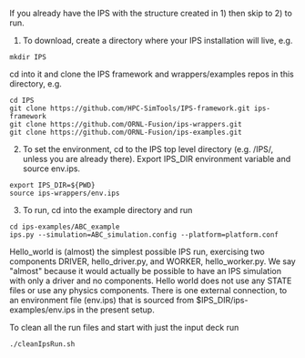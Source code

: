 If you already have the IPS with the structure created in 1) then skip to 2) to run.

1) To download, create a directory where your IPS installation will live, e.g.
```
mkdir IPS
```
cd into it and clone the IPS framework and wrappers/examples repos in this directory, e.g.

```
cd IPS
git clone https://github.com/HPC-SimTools/IPS-framework.git ips-framework
git clone https://github.com/ORNL-Fusion/ips-wrappers.git
git clone https://github.com/ORNL-Fusion/ips-examples.git
```

2) To set the environment, cd to the IPS top level directory (e.g. /IPS/, unless you are 
already there).  Export IPS_DIR environment variable and source env.ips.
```
export IPS_DIR=${PWD}
source ips-wrappers/env.ips
```

3) To run, cd into the example directory and run
```
cd ips-examples/ABC_example
ips.py --simulation=ABC_simulation.config --platform=platform.conf
````

Hello_world is (almost) the simplest possible IPS run, exercising two components DRIVER, 
hello_driver.py, and WORKER, hello_worker.py.  We say "almost" because it would actually 
be possible to have an IPS simulation with only a driver and no components.  Hello world 
does not use any STATE files or use any physics components.  There is one external connection, 
to an environment file (env.ips) that is sourced from $IPS_DIR/ips-examples/env.ips in the 
present setup.

To clean all the run files and start with just the input deck run 
```
./cleanIpsRun.sh
```



